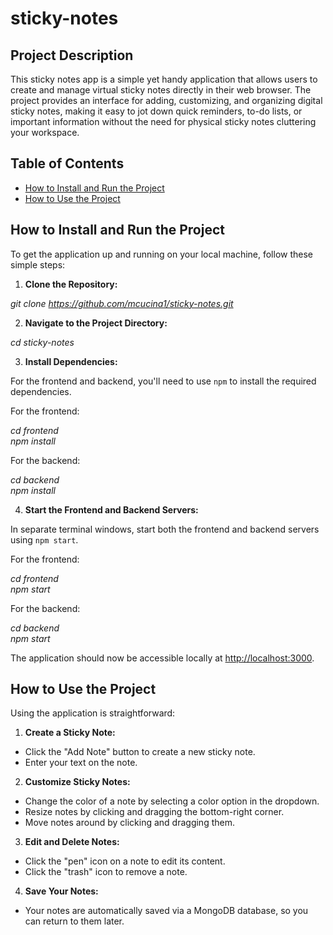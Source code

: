 # sticky-notes


## Project Description

This sticky notes app is a simple yet handy application that allows users to create and manage virtual sticky notes directly in their web browser. The project provides an interface for adding, customizing, and organizing digital sticky notes, making it easy to jot down quick reminders, to-do lists, or important information without the need for physical sticky notes cluttering your workspace.

## Table of Contents

- [How to Install and Run the Project](#how-to-install-and-run-the-project)
- [How to Use the Project](#how-to-use-the-project)

## How to Install and Run the Project

To get the application up and running on your local machine, follow these simple steps:

1. **Clone the Repository:**

*git clone https://github.com/mcucina1/sticky-notes.git*

2. **Navigate to the Project Directory:**

*cd sticky-notes*

3. **Install Dependencies:**

For the frontend and backend, you'll need to use `npm` to install the required dependencies.

For the frontend:

*cd frontend* </br>
*npm install*

For the backend:

*cd backend* </br>
*npm install*

4. **Start the Frontend and Backend Servers:**

In separate terminal windows, start both the frontend and backend servers using `npm start`.

For the frontend:

*cd frontend*</br>
*npm start*

For the backend:

*cd backend*</br>
*npm start*


The application should now be accessible locally at [http://localhost:3000](http://localhost:3000).

## How to Use the Project

Using the application is straightforward:

1. **Create a Sticky Note:**

- Click the "Add Note" button to create a new sticky note.
- Enter your text on the note.

2. **Customize Sticky Notes:**

- Change the color of a note by selecting a color option in the dropdown.
- Resize notes by clicking and dragging the bottom-right corner.
- Move notes around by clicking and dragging them.

3. **Edit and Delete Notes:**

- Click the "pen" icon on a note to edit its content.
- Click the "trash" icon to remove a note.

4. **Save Your Notes:**

- Your notes are automatically saved via a MongoDB database, so you can return to them later.
